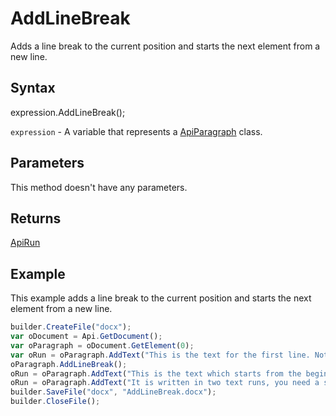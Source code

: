 # AddLineBreak

Adds a line break to the current position and starts the next element from a new line.

## Syntax

expression.AddLineBreak();

`expression` - A variable that represents a [ApiParagraph](../ApiParagraph.md) class.

## Parameters

This method doesn't have any parameters.

## Returns

[ApiRun](../../ApiRun/ApiRun.md)

## Example

This example adds a line break to the current position and starts the next element from a new line.

```javascript
builder.CreateFile("docx");
var oDocument = Api.GetDocument();
var oParagraph = oDocument.GetElement(0);
var oRun = oParagraph.AddText("This is the text for the first line. Nothing special.");
oParagraph.AddLineBreak();
oRun = oParagraph.AddText("This is the text which starts from the beginning of the second line. ");
oRun = oParagraph.AddText("It is written in two text runs, you need a space at the end of the first run sentence to separate them.");
builder.SaveFile("docx", "AddLineBreak.docx");
builder.CloseFile();
```